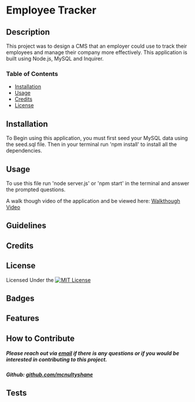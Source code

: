 # Employee Tracker

## Description

This project was to design a CMS that an employer could use to track their employees and manage their company more effectively.  This application is built using Node.js, MySQL and Inquirer.



### Table of Contents

- [Installation](#installation)
- [Usage](#usage)
- [Credits](#credits)
- [License](#license)

## Installation 

To Begin using this application, you must first seed your MySQL data using the seed.sql file.  Then in your terminal run 'npm install' to install all the dependencies. 
  
## Usage 

To use this file run 'node server.js' or 'npm start' in the terminal and answer the prompted questions.  

A walk though video of the application and be viewed here: [Walkthough Video](https://drive.google.com/file/d/1xS7qtVoZbxukUfNJ7Xqgr_ZvzpUqU6KT/view)

## Guidelines


## Credits


## License

Licensed Under the [![MIT License](https://img.shields.io/badge/License-MIT-yellow.svg)](https://opensource.org/licenses/MIT)

## Badges


## Features


## How to Contribute

##### Please reach out via [email](mailto:mcnultyshanej@gmail.com) if there is any questions or if you would be interested in contributing to this project.
##### Github: [github.com/mcnultyshane](https://github.com/mcnultyshane)

## Tests